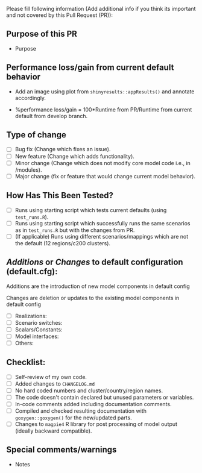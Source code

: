 Please fill following information
(Add additional info if you think its important and not covered by this Pull Request (PR)):

## Purpose of this PR

- Purpose

## Performance loss/gain from current default behavior

- Add an image using plot from `shinyresults::appResults()` and annotate accordingly.

- %performance loss/gain = 100*Runtime from PR/Runtime from current default from develop branch.

## Type of change

- [ ] Bug fix (Change which fixes an issue).
- [ ] New feature (Change which adds functionality).
- [ ] Minor change (Change which does not modify core model code i.e., in /modules).
- [ ] Major change (fix or feature that would change current model behavior).

## How Has This Been Tested?

- [ ] Runs using starting script which tests current defaults (using `test_runs.R`).
- [ ] Runs using starting script which successfully runs the same scenarios as in `test_runs.R` but with the changes from PR.
- [ ] (If applicable) Runs using different scenarios/mappings which are not the default (12 regions/c200 clusters).

## *Additions* or *Changes* to default configuration (default.cfg):
Additions are the introduction of new model components in default config

Changes are deletion or updates to the existing model components in default config

- [ ] Realizations:
- [ ] Scenario switches:
- [ ] Scalars/Constants:
- [ ] Model interfaces:
- [ ] Others:

## Checklist:

- [ ] Self-review of my own code.
- [ ] Added changes to `CHANGELOG.md`
- [ ] No hard coded numbers and cluster/country/region names.
- [ ] The code doesn't contain declared but unused parameters or variables.
- [ ] In-code comments added including documentation comments.
- [ ] Compiled and checked resulting documentation with `goxygen::goxygen()` for the new/updated parts.
- [ ] Changes to `magpie4` R library for post processing of model output (ideally backward compatible).

## Special comments/warnings

- Notes
